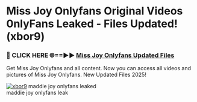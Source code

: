 # Miss Joy Onlyfans Original Videos 0nlyFans Leaked - Files Updated! (xbor9)

<h3>🔴 CLICK HERE 🌐==►► <a href="https://tinyurl.com/2jnfzry5" rel="nofollow">Miss Joy Onlyfans Updated Files</a></h3>

Get Miss Joy Onlyfans and all content. Now you can access all videos and pictures of Miss Joy Onlyfans. New Updated Files 2025!

[![xbor9](https://i.imgur.com/GyGTBgg.gif)](https://tinyurl.com/2jnfzry5)
maddie joy onlyfans leaked<br>
maddie joy onlyfans leak